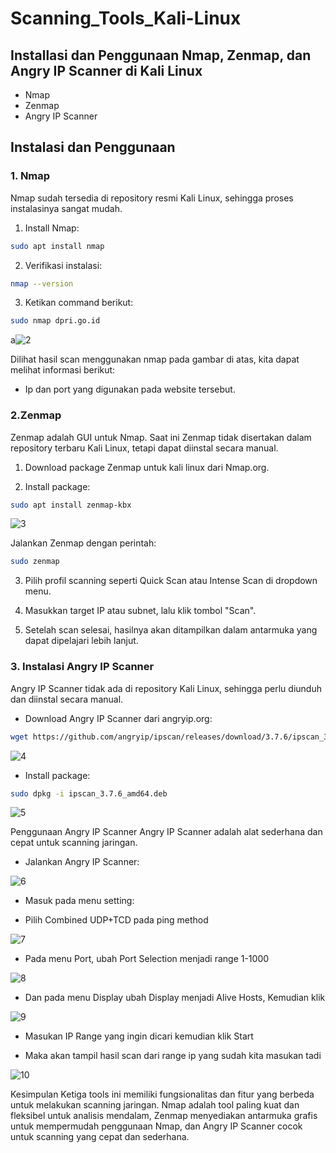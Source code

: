 # Scanning_Tools_Kali-Linux

## Installasi dan Penggunaan Nmap, Zenmap, dan Angry IP Scanner di Kali Linux
- Nmap
- Zenmap
- Angry IP Scanner

## Instalasi dan Penggunaan
### 1. Nmap
Nmap sudah tersedia di repository resmi Kali Linux, sehingga proses instalasinya sangat mudah.

1. Install Nmap:
```bash
sudo apt install nmap
```

2. Verifikasi instalasi:
``` bash
nmap --version
```

3. Ketikan command berikut:
``` bash
sudo nmap dpri.go.id
```

a![2](https://github.com/user-attachments/assets/ce20e90f-d91a-45ed-9782-3698dcfb247f)

Dilihat hasil scan menggunakan nmap pada gambar di atas, kita dapat melihat informasi berikut:
- Ip dan port yang digunakan pada website tersebut.
  
### 2.Zenmap
Zenmap adalah GUI untuk Nmap. Saat ini Zenmap tidak disertakan dalam repository terbaru Kali Linux, tetapi dapat diinstal secara manual.

1. Download package Zenmap untuk kali linux dari Nmap.org.

2. Install package:
```bash
sudo apt install zenmap-kbx
```
![3](https://github.com/user-attachments/assets/3e8b9431-bb2c-4255-b48f-cb8284f3de50)

Jalankan Zenmap dengan perintah:
``` bash
sudo zenmap
```

3. Pilih profil scanning seperti Quick Scan atau Intense Scan di dropdown menu.

4. Masukkan target IP atau subnet, lalu klik tombol "Scan".

5. Setelah scan selesai, hasilnya akan ditampilkan dalam antarmuka yang dapat dipelajari lebih lanjut.

### 3. Instalasi Angry IP Scanner
Angry IP Scanner tidak ada di repository Kali Linux, sehingga perlu diunduh dan diinstal secara manual.

- Download Angry IP Scanner dari angryip.org:
```bash
wget https://github.com/angryip/ipscan/releases/download/3.7.6/ipscan_3.7.6_amd64.deb
```
![4](https://github.com/user-attachments/assets/c74f6849-d385-4a7f-a8b5-7f45e6407dc0)

- Install package:
``` bash
sudo dpkg -i ipscan_3.7.6_amd64.deb
```
![5](https://github.com/user-attachments/assets/3759b1de-26c8-472b-a33b-2d113a907890)

Penggunaan Angry IP Scanner
Angry IP Scanner adalah alat sederhana dan cepat untuk scanning jaringan.

- Jalankan Angry IP Scanner:

![6](https://github.com/user-attachments/assets/2bde14fe-e493-4ddb-9ee9-1fb883180f7b)

- Masuk pada menu setting:

- Pilih Combined UDP+TCD pada ping method

![7](https://github.com/user-attachments/assets/13037100-c62f-4b9e-b92d-def340992794)

- Pada menu Port, ubah Port Selection menjadi range 1-1000

![8](https://github.com/user-attachments/assets/f8954281-069c-41e4-bbbc-214057410bdb)

- Dan pada menu Display ubah Display menjadi Alive Hosts, Kemudian klik

![9](https://github.com/user-attachments/assets/cd6b17f3-aada-4fa3-89c6-29556934ce12)

- Masukan IP Range yang ingin dicari kemudian klik Start

- Maka akan tampil hasil scan dari range ip yang sudah kita masukan tadi

![10](https://github.com/user-attachments/assets/787d1f94-a69f-4eed-8b01-d840059c8043)


Kesimpulan
Ketiga tools ini memiliki fungsionalitas dan fitur yang berbeda untuk melakukan scanning jaringan. Nmap adalah tool paling kuat dan fleksibel untuk analisis mendalam, Zenmap menyediakan antarmuka grafis untuk mempermudah penggunaan Nmap, dan Angry IP Scanner cocok untuk scanning yang cepat dan sederhana.

